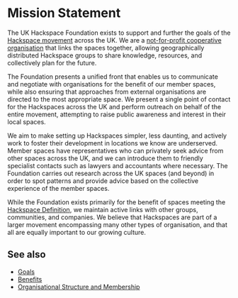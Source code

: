 # Mission Statement

The UK Hackspace Foundation exists to support and further the goals of the [Hackspace movement](define.md) across the UK. We are a [not-for-profit cooperative organisation](structure.md)  that links the spaces together, allowing geographically distributed Hackspace groups to share knowledge, resources, and collectively plan for the future.

The Foundation presents a unified front that enables us to communicate and negotiate with organisations for the benefit of our member spaces, while also ensuring that approaches from external organisations are directed to the most appropriate space. We present a single point of contact for the Hackspaces across the UK and perform outreach on behalf of the entire movement, attempting to raise public awareness and interest in their local spaces.

We aim to make setting up Hackspaces simpler, less daunting, and actively work to foster their development in locations we know are underserved. Member spaces have representatives who can privately seek advice from other spaces across the UK, and we can introduce them to friendly specialist contacts such as lawyers and accountants where necessary. The Foundation carries out research across the UK spaces (and beyond) in order to spot patterns and provide advice based on the collective experience of the member spaces.

While the Foundation exists primarily for the benefit of spaces meeting the [Hackspace Definition](define.md), we maintain active links with other groups, communities, and companies. We believe that Hackspaces are part of a larger movement encompassing many other types of organisation, and that all are equally important to our growing culture.

## See also

* [Goals](goals.md)
* [Benefits](benefits.md)
* [Organisational Structure and Membership](structure.md)
